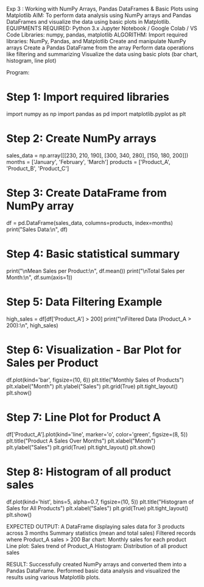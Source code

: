 Exp 3 :  Working with NumPy Arrays, Pandas DataFrames & Basic Plots using Matplotlib
AIM:
To perform data analysis using NumPy arrays and Pandas DataFrames and visualize the data using basic plots in Matplotlib.
EQUIPMENTS REQUIRED:
Python 3.x
Jupyter Notebook / Google Colab / VS Code
Libraries: numpy, pandas, matplotlib
ALGORITHM:
Import required libraries: NumPy, Pandas, and Matplotlib
Create and manipulate NumPy arrays
Create a Pandas DataFrame from the array
Perform data operations like filtering and summarizing
Visualize the data using basic plots (bar chart, histogram, line plot)

Program:
# Step 1: Import required libraries
import numpy as np
import pandas as pd
import matplotlib.pyplot as plt

# Step 2: Create NumPy arrays
sales_data = np.array([[230, 210, 190], [300, 340, 280], [150, 180, 200]])
months = ['January', 'February', 'March']
products = ['Product_A', 'Product_B', 'Product_C']

# Step 3: Create DataFrame from NumPy array
df = pd.DataFrame(sales_data, columns=products, index=months)
print("Sales Data:\n", df)

# Step 4: Basic statistical summary
print("\nMean Sales per Product:\n", df.mean())
print("\nTotal Sales per Month:\n", df.sum(axis=1))

# Step 5: Data Filtering Example
high_sales = df[df['Product_A'] > 200]
print("\nFiltered Data (Product_A > 200):\n", high_sales)

# Step 6: Visualization - Bar Plot for Sales per Product
df.plot(kind='bar', figsize=(10, 6))
plt.title("Monthly Sales of Products")
plt.xlabel("Month")
plt.ylabel("Sales")
plt.grid(True)
plt.tight_layout()
plt.show()

# Step 7: Line Plot for Product A
df['Product_A'].plot(kind='line', marker='o', color='green', figsize=(8, 5))
plt.title("Product A Sales Over Months")
plt.xlabel("Month")
plt.ylabel("Sales")
plt.grid(True)
plt.tight_layout()
plt.show()

# Step 8: Histogram of all product sales
df.plot(kind='hist', bins=5, alpha=0.7, figsize=(10, 5))
plt.title("Histogram of Sales for All Products")
plt.xlabel("Sales")
plt.grid(True)
plt.tight_layout()
plt.show()


EXPECTED OUTPUT:
A DataFrame displaying sales data for 3 products across 3 months
Summary statistics (mean and total sales)
Filtered records where Product_A sales > 200
Bar chart: Monthly sales for each product
Line plot: Sales trend of Product_A
Histogram: Distribution of all product sales

RESULT:
Successfully created NumPy arrays and converted them into a Pandas DataFrame. Performed basic data analysis and visualized the results using various Matplotlib plots.

